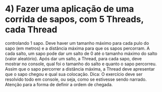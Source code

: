 # 4) Fazer uma aplicação de uma corrida de sapos, com 5 Threads, cada Thread
controlando 1 sapo. Deve haver um tamanho máximo para cada pulo do sapo (em metros)
e a distância máxima para que os sapos percorram. A cada salto, um sapo pode dar um salto de
0 até o tamanho máximo do salto (valor aleatório). Após dar um salto, a Thread, para cada sapo,
deve mostrar no console, qual foi o tamanho do salto e quanto
o sapo percorreu. Assim que o sapo percorrer a distância máxima, a Thread deve
apresentar que o sapo chegou e qual sua colocação.
Dica: O exercício deve ser resolvido todo em console, ou seja, como se estivesse sendo
narrado. Atenção para a forma de definir a ordem de chegada.
